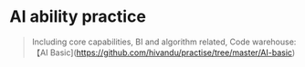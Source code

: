# AI ability practice

> Including core capabilities, BI and algorithm related, Code warehouse: 【AI Basic](https://github.com/hivandu/practise/tree/master/AI-basic)

